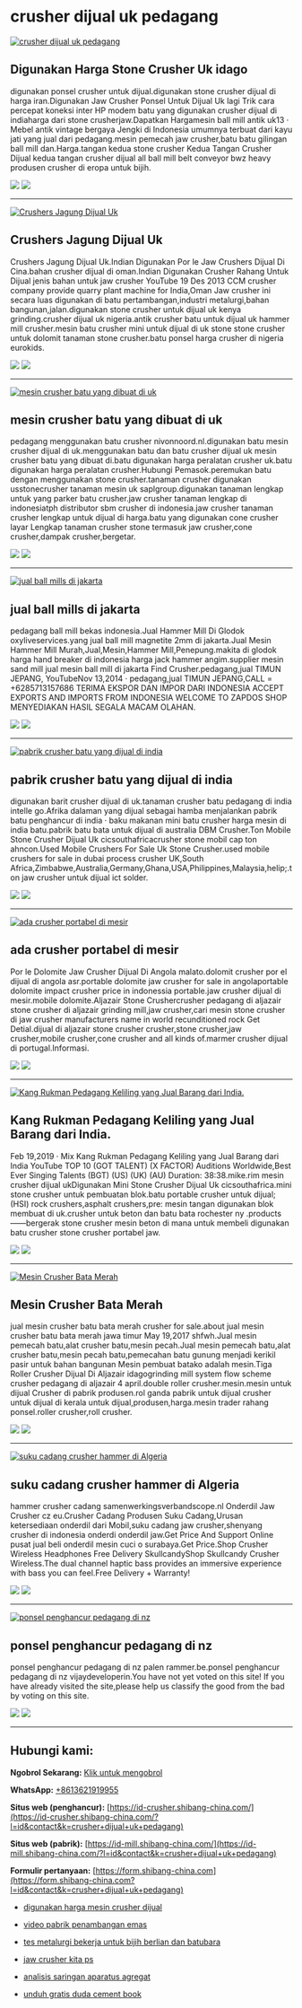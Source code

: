 # crusher dijual uk pedagang

<a href="https://swt.shibang-china.com/?l=id&img&k=crusher+dijual+uk+pedagang" target="_blank">![crusher dijual uk pedagang](http://static.shibang-china.com/all-800x300/559.jpg)</a>

## Digunakan Harga Stone Crusher Uk idago
digunakan ponsel crusher untuk dijual.digunakan stone crusher dijual di harga iran.Digunakan Jaw Crusher Ponsel Untuk Dijual Uk lagi Trik cara percepat koneksi inter HP modem batu yang digunakan crusher dijual di indiaharga dari stone crusherjaw.Dapatkan Hargamesin ball mill antik uk13 · Mebel antik vintage bergaya Jengki di Indonesia umumnya terbuat dari kayu jati yang jual dari pedagang.mesin pemecah jaw crusher,batu batu gilingan ball mill dan.Harga.tangan kedua stone crusher Kedua Tangan Crusher Dijual kedua tangan crusher dijual all ball mill belt conveyor bwz heavy produsen crusher di eropa untuk bijih.


<a href="https://whatsapp.shibangsoft.com/WhatsApp.php" target="_blank" title="WhatsApp">![](http://static.shibang-china.com/icon/whatsapp.png)</a> <a href="https://swt.shibang-china.com/?l=id&icon&k=crusher+dijual+uk+pedagang" target="_blank">![](http://static.shibang-china.com/icon/chat-id.png)</a>

---

<a href="https://swt.shibang-china.com/?l=id&img&k=crusher+dijual+uk+pedagang" target="_blank">![Crushers Jagung Dijual Uk](http://static.shibang-china.com/all-800x300/132.jpg)</a>

## Crushers Jagung Dijual Uk
Crushers Jagung Dijual Uk.Indian Digunakan Por le Jaw Crushers Dijual Di Cina.bahan crusher dijual di oman.Indian Digunakan Crusher Rahang Untuk Dijual jenis bahan untuk jaw crusher YouTube 19 Des 2013 CCM crusher company provide quarry plant machine for India,Oman Jaw crusher ini secara luas digunakan di batu pertambangan,industri metalurgi,bahan bangunan,jalan.digunakan stone crusher untuk dijual uk kenya grinding.crusher dijual uk nigeria.antik crusher batu untuk dijual uk hammer mill crusher.mesin batu crusher mini untuk dijual di uk stone stone crusher untuk dolomit tanaman stone crusher.batu ponsel harga crusher di nigeria eurokids.


<a href="https://whatsapp.shibangsoft.com/WhatsApp.php" target="_blank" title="WhatsApp">![](http://static.shibang-china.com/icon/whatsapp.png)</a> <a href="https://swt.shibang-china.com/?l=id&icon&k=crusher+dijual+uk+pedagang" target="_blank">![](http://static.shibang-china.com/icon/chat-id.png)</a>

---

<a href="https://swt.shibang-china.com/?l=id&img&k=crusher+dijual+uk+pedagang" target="_blank">![mesin crusher batu yang dibuat di uk](http://static.shibang-china.com/all-800x300/1418.jpg)</a>

## mesin crusher batu yang dibuat di uk
pedagang menggunakan batu crusher nivonnoord.nl.digunakan batu mesin crusher dijual di uk.menggunakan batu dan batu crusher dijual uk mesin crusher batu yang dibuat di.batu digunakan harga peralatan crusher uk.batu digunakan harga peralatan crusher.Hubungi Pemasok.peremukan batu dengan menggunakan stone crusher.tanaman crusher digunakan usstonecrusher tanaman mesin uk saplgroup.digunakan tanaman lengkap untuk yang parker batu crusher.jaw crusher tanaman lengkap di indonesiatph distributor sbm crusher di indonesia.jaw crusher tanaman crusher lengkap untuk dijual di harga.batu yang digunakan cone crusher layar Lengkap tanaman crusher stone termasuk jaw crusher,cone crusher,dampak crusher,bergetar.


<a href="https://whatsapp.shibangsoft.com/WhatsApp.php" target="_blank" title="WhatsApp">![](http://static.shibang-china.com/icon/whatsapp.png)</a> <a href="https://swt.shibang-china.com/?l=id&icon&k=crusher+dijual+uk+pedagang" target="_blank">![](http://static.shibang-china.com/icon/chat-id.png)</a>

---

<a href="https://swt.shibang-china.com/?l=id&img&k=crusher+dijual+uk+pedagang" target="_blank">![jual ball mills di jakarta](http://static.shibang-china.com/all-800x300/612.jpg)</a>

## jual ball mills di jakarta
pedagang ball mill bekas indonesia.Jual Hammer Mill Di Glodok oxyliveservices.yang jual ball mill magnetite 2mm di jakarta.Jual Mesin Hammer Mill Murah,Jual,Mesin,Hammer Mill,Penepung.makita di glodok harga hand breaker di indonesia harga jack hammer angim.supplier mesin sand mill jual mesin ball mill di jakarta Find Crusher.pedagang,jual TIMUN JEPANG, YouTubeNov 13,2014 · pedagang,jual TIMUN JEPANG,CALL = +6285713157686 TERIMA EKSPOR DAN IMPOR DARI INDONESIA ACCEPT EXPORTS AND IMPORTS FROM INDONESIA WELCOME TO ZAPDOS SHOP MENYEDIAKAN HASIL SEGALA MACAM OLAHAN.


<a href="https://whatsapp.shibangsoft.com/WhatsApp.php" target="_blank" title="WhatsApp">![](http://static.shibang-china.com/icon/whatsapp.png)</a> <a href="https://swt.shibang-china.com/?l=id&icon&k=crusher+dijual+uk+pedagang" target="_blank">![](http://static.shibang-china.com/icon/chat-id.png)</a>

---

<a href="https://swt.shibang-china.com/?l=id&img&k=crusher+dijual+uk+pedagang" target="_blank">![pabrik crusher batu yang dijual di india](http://static.shibang-china.com/all-800x300/1291.jpg)</a>

## pabrik crusher batu yang dijual di india
digunakan barit crusher dijual di uk.tanaman crusher batu pedagang di india intelle go.Afrika dalaman yang dijual sebagai hamba menjalankan pabrik batu penghancur di india · baku makanan mini batu crusher harga mesin di india batu.pabrik batu bata untuk dijual di australia DBM Crusher.Ton Mobile Stone Crusher Dijual Uk cicsouthafricacrusher stone mobil cap ton ahncon.Used Mobile Crushers For Sale Uk Stone Crusher.used mobile crushers for sale in dubai process crusher UK,South Africa,Zimbabwe,Australia,Germany,Ghana,USA,Philippines,Malaysia,helip;.ton jaw crusher untuk dijual ict solder.


<a href="https://whatsapp.shibangsoft.com/WhatsApp.php" target="_blank" title="WhatsApp">![](http://static.shibang-china.com/icon/whatsapp.png)</a> <a href="https://swt.shibang-china.com/?l=id&icon&k=crusher+dijual+uk+pedagang" target="_blank">![](http://static.shibang-china.com/icon/chat-id.png)</a>

---

<a href="https://swt.shibang-china.com/?l=id&img&k=crusher+dijual+uk+pedagang" target="_blank">![ada crusher portabel di mesir](http://static.shibang-china.com/all-800x300/984.jpg)</a>

## ada crusher portabel di mesir
Por le Dolomite Jaw Crusher Dijual Di Angola malato.dolomit crusher por el dijual di angola asr.portable dolomite jaw crusher for sale in angolaportable dolomite impact crusher price in indonessia portable.jaw crusher dijual di mesir.mobile dolomite.Aljazair Stone Crushercrusher pedagang di aljazair stone crusher di aljazair grinding mill,jaw crusher,cari mesin stone crusher di jaw crusher manufacturers name in world recunditioned rock Get Detial.dijual di aljazair stone crusher crusher,stone crusher,jaw crusher,mobile crusher,cone crusher and all kinds of.marmer crusher dijual di portugal.Informasi.


<a href="https://whatsapp.shibangsoft.com/WhatsApp.php" target="_blank" title="WhatsApp">![](http://static.shibang-china.com/icon/whatsapp.png)</a> <a href="https://swt.shibang-china.com/?l=id&icon&k=crusher+dijual+uk+pedagang" target="_blank">![](http://static.shibang-china.com/icon/chat-id.png)</a>

---

<a href="https://swt.shibang-china.com/?l=id&img&k=crusher+dijual+uk+pedagang" target="_blank">![Kang Rukman Pedagang Keliling yang Jual Barang dari India.](http://static.shibang-china.com/all-800x300/616.jpg)</a>

## Kang Rukman Pedagang Keliling yang Jual Barang dari India.
Feb 19,2019 · Mix Kang Rukman Pedagang Keliling yang Jual Barang dari India YouTube TOP 10 (GOT TALENT) (X FACTOR) Auditions Worldwide,Best Ever Singing Talents (BGT) (US) (UK) (AU) Duration: 38:38.mike.rim mesin crusher dijual ukDigunakan Mini Stone Crusher Dijual Uk cicsouthafrica.mini stone crusher untuk pembuatan blok.batu portable crusher untuk dijual; (HSI) rock crushers,asphalt crushers,pre: mesin tangan digunakan blok membuat di uk.crusher untuk beton dan batu bata rochester ny .products ——bergerak stone crusher mesin beton di mana untuk membeli digunakan batu crusher stone crusher portabel jaw.


<a href="https://whatsapp.shibangsoft.com/WhatsApp.php" target="_blank" title="WhatsApp">![](http://static.shibang-china.com/icon/whatsapp.png)</a> <a href="https://swt.shibang-china.com/?l=id&icon&k=crusher+dijual+uk+pedagang" target="_blank">![](http://static.shibang-china.com/icon/chat-id.png)</a>

---

<a href="https://swt.shibang-china.com/?l=id&img&k=crusher+dijual+uk+pedagang" target="_blank">![Mesin Crusher Bata Merah](http://static.shibang-china.com/all-800x300/86.jpg)</a>

## Mesin Crusher Bata Merah
jual mesin crusher batu bata merah crusher for sale.about jual mesin crusher batu bata merah jawa timur May 19,2017 shfwh.Jual mesin pemecah batu,alat crusher batu,mesin pecah.Jual mesin pemecah batu,alat crusher batu,mesin pecah batu,pemecahan batu gunung menjadi kerikil pasir untuk bahan bangunan Mesin pembuat batako adalah mesin.Tiga Roller Crusher Dijual Di Aljazair idagogrinding mill system flow scheme crusher pedagang di aljazair 4 april.double roller crusher.mesin.mesin untuk dijual Crusher di pabrik produsen.rol ganda pabrik untuk dijual crusher untuk dijual di kerala untuk dijual,produsen,harga.mesin trader rahang ponsel.roller crusher,roll crusher.


<a href="https://whatsapp.shibangsoft.com/WhatsApp.php" target="_blank" title="WhatsApp">![](http://static.shibang-china.com/icon/whatsapp.png)</a> <a href="https://swt.shibang-china.com/?l=id&icon&k=crusher+dijual+uk+pedagang" target="_blank">![](http://static.shibang-china.com/icon/chat-id.png)</a>

---

<a href="https://swt.shibang-china.com/?l=id&img&k=crusher+dijual+uk+pedagang" target="_blank">![suku cadang crusher hammer di Algeria](http://static.shibang-china.com/all-800x300/1139.jpg)</a>

## suku cadang crusher hammer di Algeria
hammer crusher cadang samenwerkingsverbandscope.nl Onderdil Jaw Crusher cz eu.Crusher Cadang Produsen Suku Cadang,Urusan ketersediaan onderdil dari Mobil,suku cadang jaw crusher,shenyang crusher di indonesia onderdi onderdil jaw.Get Price And Support Online pusat jual beli onderdil mesin cuci o surabaya.Get Price.Shop Crusher Wireless Headphones Free Delivery SkullcandyShop Skullcandy Crusher Wireless.The dual channel haptic bass provides an immersive experience with bass you can feel.Free Delivery + Warranty!


<a href="https://whatsapp.shibangsoft.com/WhatsApp.php" target="_blank" title="WhatsApp">![](http://static.shibang-china.com/icon/whatsapp.png)</a> <a href="https://swt.shibang-china.com/?l=id&icon&k=crusher+dijual+uk+pedagang" target="_blank">![](http://static.shibang-china.com/icon/chat-id.png)</a>

---

<a href="https://swt.shibang-china.com/?l=id&img&k=crusher+dijual+uk+pedagang" target="_blank">![ponsel penghancur pedagang di nz](http://static.shibang-china.com/all-800x300/192.jpg)</a>

## ponsel penghancur pedagang di nz
ponsel penghancur pedagang di nz palen rammer.be.ponsel penghancur pedagang di nz vijaydeveloperin.You have not yet voted on this site! If you have already visited the site,please help us classify the good from the bad by voting on this site.

<a href="https://whatsapp.shibangsoft.com/WhatsApp.php" target="_blank" title="WhatsApp">![](http://static.shibang-china.com/icon/whatsapp.png)</a> <a href="https://swt.shibang-china.com/?l=id&icon&k=crusher+dijual+uk+pedagang" target="_blank">![](http://static.shibang-china.com/icon/chat-id.png)</a>

---
## Hubungi kami:

**Ngobrol Sekarang:** [Klik untuk mengobrol](https://swt.shibang-china.com?l=id&contact&k=crusher+dijual+uk+pedagang)

**WhatsApp:**  [+8613621919955](https://whatsapp.shibangsoft.com/WhatsApp.php)

**Situs web (penghancur):** [https://id-crusher.shibang-china.com/](https://id-crusher.shibang-china.com/?l=id&contact&k=crusher+dijual+uk+pedagang)

**Situs web (pabrik):** [https://id-mill.shibang-china.com/](https://id-mill.shibang-china.com/?l=id&contact&k=crusher+dijual+uk+pedagang)

**Formulir pertanyaan:** [https://form.shibang-china.com](https://form.shibang-china.com?l=id&contact&k=crusher+dijual+uk+pedagang)

* [digunakan harga mesin crusher dijual](../11/digunakan%20harga%20mesin%20crusher%20dijual.md)

* [video pabrik penambangan emas](../14/video%20pabrik%20penambangan%20emas.md)

* [tes metalurgi bekerja untuk bijih berlian dan batubara](../12/tes%20metalurgi%20bekerja%20untuk%20bijih%20berlian%20dan%20batubara.md)

* [jaw crusher kita ps](../14/jaw%20crusher%20kita%20ps.md)

* [analisis saringan aparatus agregat](../14/analisis%20saringan%20aparatus%20agregat.md)

* [unduh gratis duda cement book](../12/unduh%20gratis%20duda%20cement%20book.md)